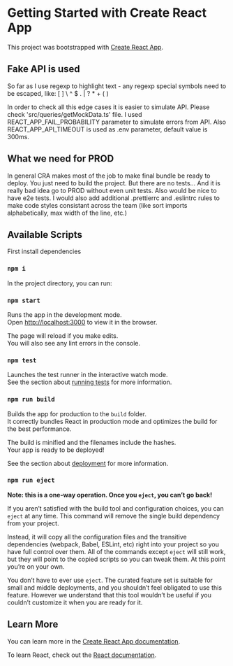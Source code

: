 # Getting Started with Create React App

This project was bootstrapped with [Create React App](https://github.com/facebook/create-react-app).

## Fake API is used
So far as I use regexp to highlight text - any regexp special symbols need to be escaped, like: 
[ ] \\ ^ $ . | ? * + ( )

In order to check all this edge cases it is easier to simulate API.
Please check 'src/queries/getMockData.ts' file. I used REACT_APP_FAIL_PROBABILITY parameter to simulate errors from API.
Also REACT_APP_API_TIMEOUT is used as .env parameter, default value is 300ms.

## What we need for PROD
In general CRA makes most of the job to make final bundle be ready to deploy. You just need to build the project.
But there are no tests... And it is really bad idea go to PROD without even unit tests. Also would be nice to have e2e tests.
I would also add additional .prettierrc and .eslintrc rules to make code styles consistant across the team (like sort imports alphabetically, max width of the line, etc.)
## Available Scripts

First install dependencies
### `npm i`

In the project directory, you can run:

### `npm start`

Runs the app in the development mode.\
Open [http://localhost:3000](http://localhost:3000) to view it in the browser.

The page will reload if you make edits.\
You will also see any lint errors in the console.

### `npm test`

Launches the test runner in the interactive watch mode.\
See the section about [running tests](https://facebook.github.io/create-react-app/docs/running-tests) for more information.

### `npm run build`

Builds the app for production to the `build` folder.\
It correctly bundles React in production mode and optimizes the build for the best performance.

The build is minified and the filenames include the hashes.\
Your app is ready to be deployed!

See the section about [deployment](https://facebook.github.io/create-react-app/docs/deployment) for more information.

### `npm run eject`

**Note: this is a one-way operation. Once you `eject`, you can’t go back!**

If you aren’t satisfied with the build tool and configuration choices, you can `eject` at any time. This command will remove the single build dependency from your project.

Instead, it will copy all the configuration files and the transitive dependencies (webpack, Babel, ESLint, etc) right into your project so you have full control over them. All of the commands except `eject` will still work, but they will point to the copied scripts so you can tweak them. At this point you’re on your own.

You don’t have to ever use `eject`. The curated feature set is suitable for small and middle deployments, and you shouldn’t feel obligated to use this feature. However we understand that this tool wouldn’t be useful if you couldn’t customize it when you are ready for it.

## Learn More

You can learn more in the [Create React App documentation](https://facebook.github.io/create-react-app/docs/getting-started).

To learn React, check out the [React documentation](https://reactjs.org/).
